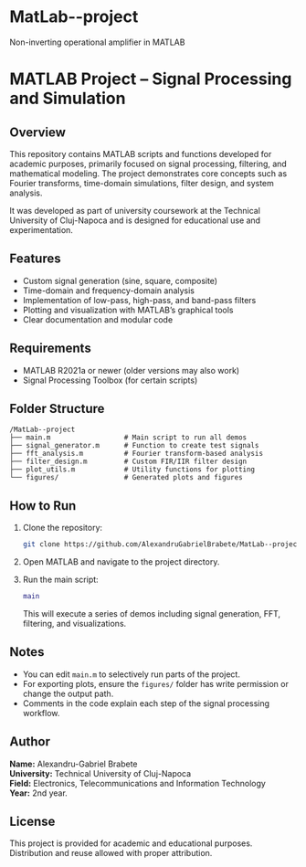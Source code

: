 # MatLab--project
Non-inverting operational amplifier in MATLAB

# MATLAB Project – Signal Processing and Simulation

## Overview

This repository contains MATLAB scripts and functions developed for academic purposes, primarily focused on signal processing, filtering, and mathematical modeling. The project demonstrates core concepts such as Fourier transforms, time-domain simulations, filter design, and system analysis.

It was developed as part of university coursework at the Technical University of Cluj-Napoca and is designed for educational use and experimentation.

## Features

- Custom signal generation (sine, square, composite)
- Time-domain and frequency-domain analysis
- Implementation of low-pass, high-pass, and band-pass filters
- Plotting and visualization with MATLAB’s graphical tools
- Clear documentation and modular code

## Requirements

- MATLAB R2021a or newer (older versions may also work)
- Signal Processing Toolbox (for certain scripts)

## Folder Structure

```
/MatLab--project
├── main.m                  # Main script to run all demos
├── signal_generator.m      # Function to create test signals
├── fft_analysis.m          # Fourier transform-based analysis
├── filter_design.m         # Custom FIR/IIR filter design
├── plot_utils.m            # Utility functions for plotting
└── figures/                # Generated plots and figures
```

## How to Run

1. Clone the repository:
   ```bash
   git clone https://github.com/AlexandruGabrielBrabete/MatLab--project.git
   ```

2. Open MATLAB and navigate to the project directory.

3. Run the main script:
   ```matlab
   main
   ```

   This will execute a series of demos including signal generation, FFT, filtering, and visualizations.

## Notes

- You can edit `main.m` to selectively run parts of the project.
- For exporting plots, ensure the `figures/` folder has write permission or change the output path.
- Comments in the code explain each step of the signal processing workflow.

## Author

**Name:** Alexandru-Gabriel Brabete  
**University:** Technical University of Cluj-Napoca  
**Field:** Electronics, Telecommunications and Information Technology  
**Year:** 2nd year.

## License

This project is provided for academic and educational purposes. Distribution and reuse allowed with proper attribution.
